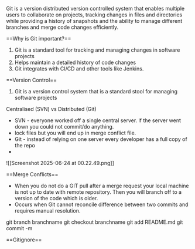 
Git is a version distributed version controlled system that enables multiple users to collaborate on projects, tracking changes in files and directories while providing a history of snapshots and the ability to manage different branches and merge code changes efficiently. 

==Why is Git important?==

1. Git is a standard tool for tracking and managing changes in software projects
2. Helps maintain a detailed history of code changes
3. Git integrates with CI/CD and other tools like Jenkins.

==Version Control==
1. Git is a version control system that is a standard stool for managing software projects

Centralised (SVN) vs Distributed (Git)

- SVN - everyone worked off a single central server. if the server went down you could not commit/do anything.
- lock files but you will end up in merge conflict file.
- Git - instead of relying on one server every developer has a full copy of the repo
- 

![[Screenshot 2025-06-24 at 00.22.49.png]]




==Merge Conflicts==

- When you do not do a GIT pull after a merge request your local machine is not up to date with remote repository. Then you will branch off to a version of the code which is older. 
- Occurs when Git cannot reconcile difference between two commits and requires manual resolution. 

git branch branchname
git checkout branchname 
git add README.md
git commit -m



==Gitignore==

